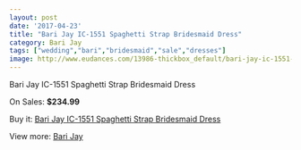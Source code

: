 ```yaml
---
layout: post
date: '2017-04-23'
title: "Bari Jay IC-1551 Spaghetti Strap Bridesmaid Dress"
category: Bari Jay
tags: ["wedding","bari","bridesmaid","sale","dresses"]
image: http://www.eudances.com/13986-thickbox_default/bari-jay-ic-1551-spaghetti-strap-bridesmaid-dress.jpg
---
```

Bari Jay IC-1551 Spaghetti Strap Bridesmaid Dress

On Sales: **$234.99**
<a href="https://www.eudances.com/en/bari-jay/4190-bari-jay-ic-1551-spaghetti-strap-bridesmaid-dress.html"><amp-img layout="responsive" width="600" height="600" src="//www.eudances.com/13986-thickbox_default/bari-jay-ic-1551-spaghetti-strap-bridesmaid-dress.jpg" alt="Bari Jay IC-1551 Spaghetti Strap Bridesmaid Dress 0" /></a>

Buy it: [Bari Jay IC-1551 Spaghetti Strap Bridesmaid Dress](https://www.eudances.com/en/bari-jay/4190-bari-jay-ic-1551-spaghetti-strap-bridesmaid-dress.html "Bari Jay IC-1551 Spaghetti Strap Bridesmaid Dress")

View more: [Bari Jay](https://www.eudances.com/en/56-bari-jay "Bari Jay")